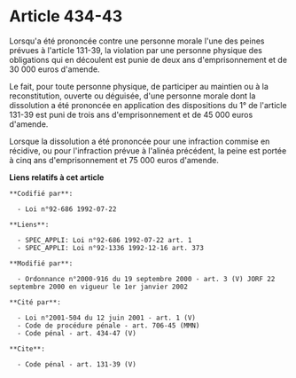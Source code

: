 # Article 434-43

Lorsqu'a été prononcée contre une personne morale l'une des peines prévues à l'article 131-39, la violation par une personne
physique des obligations qui en découlent est punie de deux ans d'emprisonnement et de 30 000 euros d'amende. 

Le fait, pour toute personne physique, de participer au maintien ou à la reconstitution, ouverte ou déguisée, d'une personne
morale dont la dissolution a été prononcée en application des dispositions du 1° de l'article 131-39 est puni de trois ans
d'emprisonnement et de 45 000 euros d'amende. 

Lorsque la dissolution a été prononcée pour une infraction commise en récidive, ou pour l'infraction prévue à l'alinéa
précédent, la peine est portée à cinq ans d'emprisonnement et 75 000 euros d'amende.

**Liens relatifs à cet article**

	**Codifié par**:

	  - Loi n°92-686 1992-07-22

	**Liens**:

	  - SPEC_APPLI: Loi n°92-686 1992-07-22 art. 1
	  - SPEC_APPLI: Loi n°92-1336 1992-12-16 art. 373

	**Modifié par**:

	  - Ordonnance n°2000-916 du 19 septembre 2000 - art. 3 (V) JORF 22 septembre 2000 en vigueur le 1er janvier 2002

	**Cité par**:

	  - Loi n°2001-504 du 12 juin 2001 - art. 1 (V)
	  - Code de procédure pénale - art. 706-45 (MMN)
	  - Code pénal - art. 434-47 (V)

	**Cite**:

	  - Code pénal - art. 131-39 (V)
